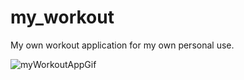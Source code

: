 # my_workout

My own workout application for my own personal use.

![myWorkoutAppGif](https://user-images.githubusercontent.com/39523787/96262582-a91d1d00-0fca-11eb-8b73-c8c50d53b347.gif)
